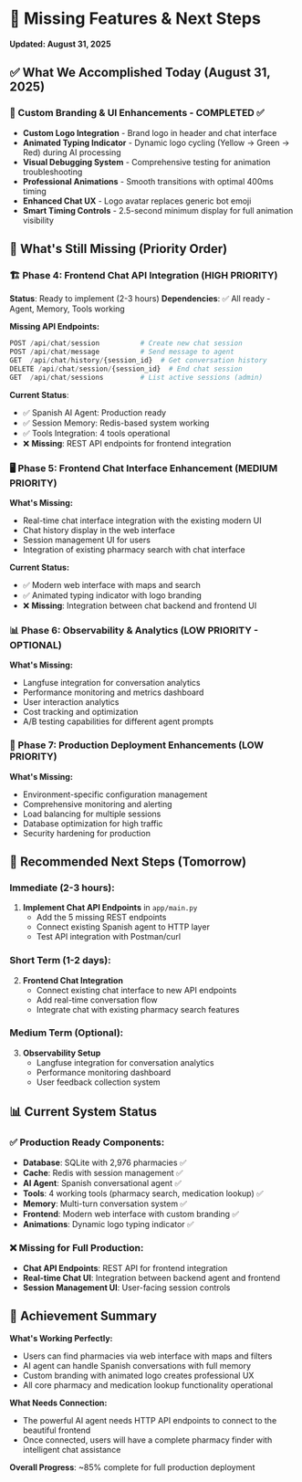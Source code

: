 # 🎯 Missing Features & Next Steps
**Updated: August 31, 2025**

## ✅ What We Accomplished Today (August 31, 2025)

### 🎨 Custom Branding & UI Enhancements - COMPLETED ✅
- **Custom Logo Integration** - Brand logo in header and chat interface
- **Animated Typing Indicator** - Dynamic logo cycling (Yellow → Green → Red) during AI processing  
- **Visual Debugging System** - Comprehensive testing for animation troubleshooting
- **Professional Animations** - Smooth transitions with optimal 400ms timing
- **Enhanced Chat UX** - Logo avatar replaces generic bot emoji
- **Smart Timing Controls** - 2.5-second minimum display for full animation visibility

## 🔄 What's Still Missing (Priority Order)

### 🏗️ Phase 4: Frontend Chat API Integration (HIGH PRIORITY)
**Status**: Ready to implement (2-3 hours)
**Dependencies**: ✅ All ready - Agent, Memory, Tools working

**Missing API Endpoints:**
```python
POST /api/chat/session          # Create new chat session
POST /api/chat/message          # Send message to agent  
GET  /api/chat/history/{session_id}  # Get conversation history
DELETE /api/chat/session/{session_id}  # End chat session
GET  /api/chat/sessions         # List active sessions (admin)
```

**Current Status**: 
- ✅ Spanish AI Agent: Production ready
- ✅ Session Memory: Redis-based system working
- ✅ Tools Integration: 4 tools operational  
- ❌ **Missing**: REST API endpoints for frontend integration

### 🖥️ Phase 5: Frontend Chat Interface Enhancement (MEDIUM PRIORITY)
**What's Missing:**
- Real-time chat interface integration with the existing modern UI
- Chat history display in the web interface
- Session management UI for users
- Integration of existing pharmacy search with chat interface

**Current Status:**
- ✅ Modern web interface with maps and search
- ✅ Animated typing indicator with logo branding
- ❌ **Missing**: Integration between chat backend and frontend UI

### 📊 Phase 6: Observability & Analytics (LOW PRIORITY - OPTIONAL)
**What's Missing:**
- Langfuse integration for conversation analytics
- Performance monitoring and metrics dashboard
- User interaction analytics
- Cost tracking and optimization
- A/B testing capabilities for different agent prompts

### 🚀 Phase 7: Production Deployment Enhancements (LOW PRIORITY)
**What's Missing:**
- Environment-specific configuration management
- Comprehensive monitoring and alerting
- Load balancing for multiple sessions
- Database optimization for high traffic
- Security hardening for production

## 🎯 Recommended Next Steps (Tomorrow)

### Immediate (2-3 hours):
1. **Implement Chat API Endpoints** in `app/main.py`
   - Add the 5 missing REST endpoints
   - Connect existing Spanish agent to HTTP layer
   - Test API integration with Postman/curl

### Short Term (1-2 days):
2. **Frontend Chat Integration**
   - Connect existing chat interface to new API endpoints
   - Add real-time conversation flow
   - Integrate chat with existing pharmacy search features

### Medium Term (Optional):
3. **Observability Setup**
   - Langfuse integration for conversation analytics
   - Performance monitoring dashboard
   - User feedback collection system

## 📊 Current System Status

### ✅ Production Ready Components:
- **Database**: SQLite with 2,976 pharmacies ✅
- **Cache**: Redis with session management ✅
- **AI Agent**: Spanish conversational agent ✅
- **Tools**: 4 working tools (pharmacy search, medication lookup) ✅
- **Memory**: Multi-turn conversation system ✅
- **Frontend**: Modern web interface with custom branding ✅
- **Animations**: Dynamic logo typing indicator ✅

### ❌ Missing for Full Production:
- **Chat API Endpoints**: REST API for frontend integration
- **Real-time Chat UI**: Integration between backend agent and frontend
- **Session Management UI**: User-facing session controls

## 🎉 Achievement Summary

**What's Working Perfectly:**
- Users can find pharmacies via web interface with maps and filters
- AI agent can handle Spanish conversations with full memory
- Custom branding with animated logo creates professional UX
- All core pharmacy and medication lookup functionality operational

**What Needs Connection:**
- The powerful AI agent needs HTTP API endpoints to connect to the beautiful frontend
- Once connected, users will have a complete pharmacy finder with intelligent chat assistance

**Overall Progress**: ~85% complete for full production deployment
